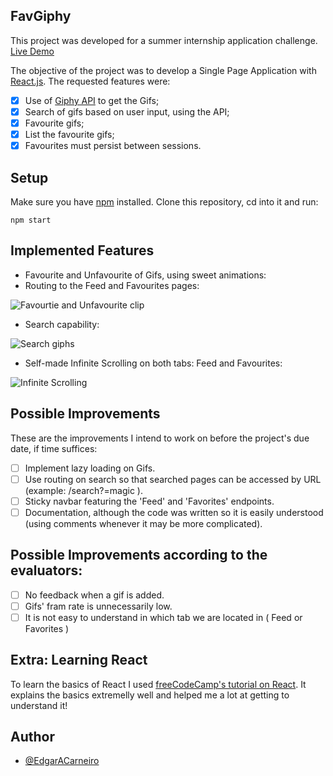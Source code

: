 ## FavGiphy

This project was developed for a summer internship application challenge. 
[Live Demo](https://favgiphy.netlify.com/)

The objective of the project was to develop a Single Page Application with [React.js](https://reactjs.org/).
The requested features were:
 - [X] Use of [Giphy API](https://developers.giphy.com/docs/) to get the Gifs;
 - [X] Search of gifs based on user input, using the API;
 - [X] Favourite gifs;
 - [X] List the favourite gifs;
 - [X] Favourites must persist between sessions.
 
 ## Setup
 
 Make sure you have [npm](https://www.npmjs.com/get-npm) installed.
 Clone this repository, cd into it and run:
 
 ```shell
 npm start
 ```
 ## Implemented Features
 
* Favourite and Unfavourite of Gifs, using sweet animations:
* Routing to the Feed and Favourites pages:

![Favourtie and Unfavourite clip](https://i.imgur.com/MLIy4Le.gif)

* Search capability:

![Search giphs](https://i.imgur.com/gqJwfNG.gif)

* Self-made Infinite Scrolling on both tabs: Feed and Favourites:

![Infinite Scrolling](https://i.imgur.com/YO3q6tt.gif)
 
 ## Possible Improvements
 
 These are the improvements I intend to work on before the project's due date, if time suffices: 
 - [ ] Implement lazy loading on Gifs.
 - [ ] Use routing on search so that searched pages can be accessed by URL (example: /search?=magic ).
 - [ ] Sticky navbar featuring the 'Feed' and 'Favorites' endpoints.
 - [ ] Documentation, although the code was written so it is easily understood (using comments whenever it may be more complicated).
 
 ## Possible Improvements according to the evaluators:
 - [ ] No feedback when a gif is added.
 - [ ] Gifs' fram rate is unnecessarily low.
 - [ ] It is not easy to understand in which tab we are located in ( Feed or Favorites ) 
 
 ## Extra: Learning React
 
 To learn the basics of React I used [freeCodeCamp's tutorial on React](https://learn.freecodecamp.org/front-end-libraries/react).
 It explains the basics extremelly well and helped me a lot at getting to understand it! 
 
 ## Author
 * [@EdgarACarneiro](https://github.com/EdgarACarneiro)
